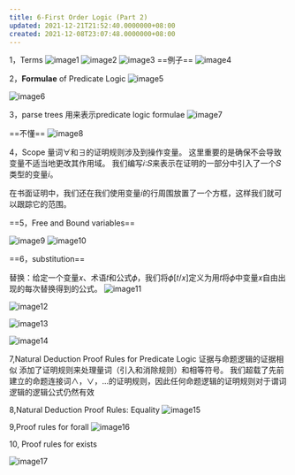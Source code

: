```yaml
---
title: 6-First Order Logic (Part 2)
updated: 2021-12-21T21:52:40.0000000+08:00
created: 2021-12-08T23:07:48.0000000+08:00
---
```


1，Terms
![image1](../../assets/3280f14b624b4455a596276282759517.png)
![image2](../../assets/3a35b06cf32a4fb094c483d6e9f257ad.png)
![image3](../../assets/2a4e3966f6014fa2af7a56dae554c618.png)
==例子==
![image4](../../assets/5de66764bada421a81cc3b73f65c851c.png)

2，**Formulae** of Predicate Logic
![image5](../../assets/5dc363b8a9164f7093718656653814ca.png)

![image6](../../assets/ed2020df807f4f09a6abb2e555d16ad4.png)

3，parse trees
用来表示predicate logic formulae
![image7](../../assets/4111ce1eea79475180659367beadea0c.png)

==不懂==
![image8](../../assets/62560203c4554f789085acef28c4c9de.png)

4，Scope
量词∀和∃的证明规则涉及到操作变量。
这里重要的是确保不会导致变量不适当地更改其作用域。
我们编写𝑖∶𝑆来表示在证明的一部分中引入了一个𝑆类型的变量𝑖。

在书面证明中，我们还在我们使用变量𝑖的行周围放置了一个方框，这样我们就可以跟踪它的范围。

==5，Free and Bound variables==

![image9](../../assets/3a3fa79cfb18447eaad26dc1dd0a2c79.png)
![image10](../../assets/85115a0313fe4f9e8c724b40841eb6f1.png)

==6，substitution==

替换：给定一个变量𝑥、术语𝑡和公式𝜙，我们将𝜙\[𝑡/𝑥\]定义为用𝑡将𝜙中变量𝑥自由出现的每次替换得到的公式。
![image11](../../assets/71a882dfc7e84fd2917e299085307c5c.png)

![image12](../../assets/0f98b38cef39400b84dbe82913ead133.png)

![image13](../../assets/e77bf4fb5c434b2e9e9b2323f3ae8f49.png)

![image14](../../assets/9fe7f58f2b164b15a850b4631a7058d8.png)

7,Natural Deduction Proof Rules for Predicate Logic
证据与命题逻辑的证据相似
添加了证明规则来处理量词（引入和消除规则）和相等符号。
我们超载了先前建立的命题连接词∧，∨，...的证明规则，因此任何命题逻辑的证明规则对于谓词逻辑的逻辑公式仍然有效

8,Natural Deduction Proof Rules: Equality
![image15](../../assets/fa0c3003a9364a558119187874b12ec8.png)

9,Proof rules for forall
![image16](../../assets/08de8713118b4ef2be66d815eb01ff38.png)

10, Proof rules for exists

![image17](../../assets/5865c72ac4904f3ca4b3d4cff5ca7738.png)

